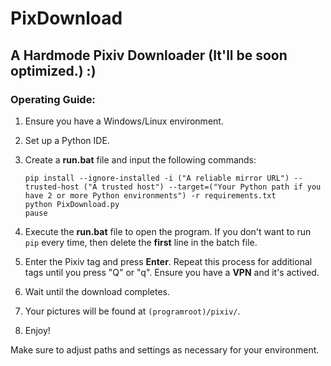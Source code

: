 # PixDownload

## A Hardmode Pixiv Downloader  (It'll be soon optimized.) :)

### Operating Guide:

1. Ensure you have a Windows/Linux environment.
2. Set up a Python IDE.
3. Create a **run.bat** file and input the following commands:

    ```batch
    pip install --ignore-installed -i ("A reliable mirror URL") --trusted-host ("A trusted host") --target=("Your Python path if you have 2 or more Python environments") -r requirements.txt
    python PixDownload.py    
    pause     
    ```

4. Execute the **run.bat** file to open the program. If you don't want to run `pip` every time, then delete the **first** line in the batch file.
5. Enter the Pixiv tag and press **Enter**. Repeat this process for additional tags until you press "Q" or "q". Ensure you have a **VPN** and it's actived.
6. Wait until the download completes.
7. Your pictures will be found at `(programroot)/pixiv/`.
8. Enjoy!

Make sure to adjust paths and settings as necessary for your environment.
